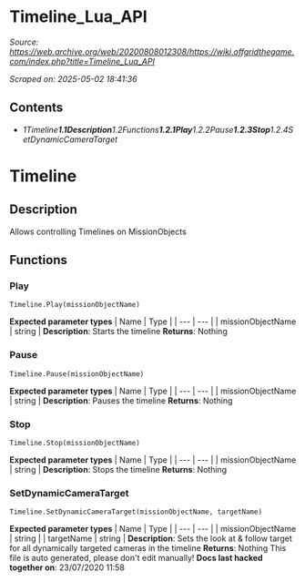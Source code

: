 # Timeline_Lua_API

*Source: https://web.archive.org/web/20200808012308/https://wiki.offgridthegame.com/index.php?title=Timeline_Lua_API*

*Scraped on: 2025-05-02 18:41:36*

## Contents
* *1Timeline**1.1Description**1.2Functions**1.2.1Play**1.2.2Pause**1.2.3Stop**1.2.4SetDynamicCameraTarget*
# Timeline
## Description
Allows controlling Timelines on MissionObjects
## Functions
### Play
```
Timeline.Play(missionObjectName)
```
**Expected parameter types**
| Name | Type |
| --- | --- |
| missionObjectName | string |
**Description**: Starts the timeline
**Returns**: Nothing
### Pause
```
Timeline.Pause(missionObjectName)
```
**Expected parameter types**
| Name | Type |
| --- | --- |
| missionObjectName | string |
**Description**: Pauses the timeline
**Returns**: Nothing
### Stop
```
Timeline.Stop(missionObjectName)
```
**Expected parameter types**
| Name | Type |
| --- | --- |
| missionObjectName | string |
**Description**: Stops the timeline
**Returns**: Nothing
### SetDynamicCameraTarget
```
Timeline.SetDynamicCameraTarget(missionObjectName, targetName)
```
**Expected parameter types**
| Name | Type |
| --- | --- |
| missionObjectName | string |
| targetName | string |
**Description**: Sets the look at & follow target for all dynamically targeted cameras in the timeline
**Returns**: Nothing
This file is auto generated, please don't edit manually!
**Docs last hacked together on**: 23/07/2020 11:58